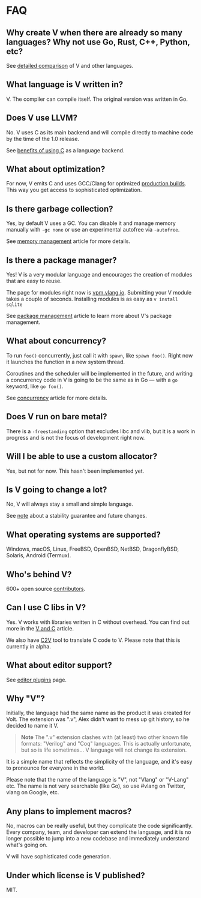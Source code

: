 # FAQ

## Why create V when there are already so many languages? Why not use Go, Rust, C++, Python, etc?

See [detailed comparison](https://vlang.io/compare) of V and other languages.

## What language is V written in?

V.
The compiler can compile itself.
The original version was written in Go.

## Does V use LLVM?

No.
V uses C as its main backend and will compile directly to machine code by the time of the 1.0
release.

See
[benefits of using C](https://github.com/vlang/v/discussions/7849)
as a language backend.

## What about optimization?

For now, V emits C and uses GCC/Clang for optimized
[production builds](../concepts/production-builds.md).
This way you get access to sophisticated optimization.

## Is there garbage collection?

Yes, by default V uses a GC.
You can disable it and manage memory manually with `-gc none` or use an experimental autofree
via `-autofree`.

See [memory management](../concepts/memory-management.md) article for more details.

## Is there a package manager?

Yes!
V is a very modular language and encourages the creation of modules that are easy to reuse.

The page for modules right now is [vpm.vlang.io](https://vpm.vlang.io/).
Submitting your V module takes a couple of seconds.
Installing modules is as easy as `v install sqlite`

See [package management](../concepts/package-management.md) article to learn more about V's
package management.

## What about concurrency?

To run `foo()` concurrently, just call it with `spawn`, like `spawn foo()`.
Right now it launches the function in a new system thread.

Coroutines and the scheduler will be implemented in the future, and writing a concurrency
code in V is going to be the same as in Go — with a `go` keyword, like `go foo()`.

See [concurrency](../concepts/concurrency.md) article for more details.

## Does V run on bare metal?

There is a `-freestanding` option that excludes libc and vlib, but it is a work in progress and is
not the focus of development right now.

## Will I be able to use a custom allocator?

Yes, but not for now.
This hasn't been implemented yet.

## Is V going to change a lot?

No, V will always stay a small and simple language.

See [note](https://github.com/vlang/v/blob/master/README.md#stability-guarantee-and-future-changes)
about a stability guarantee and future changes.

## What operating systems are supported?

Windows, macOS, Linux, FreeBSD, OpenBSD, NetBSD, DragonflyBSD, Solaris, Android (Termux).

## Who's behind V?

600+ open source [contributors](https://github.com/vlang/v/graphs/contributors).

## Can I use C libs in V?

Yes.
V works with libraries written in C without overhead.
You can find out more in the [V and C](../advanced-concepts/v-and-c.md) article.

We also have [C2V](https://github.com/vlang/c2v) tool to translate C code to V.
Please note that this is currently in alpha.

## What about editor support?

See [editor plugins](../tools/editor_plugins/overview.md) page.

## Why "V"?

Initially, the language had the same name as the product it was created for Volt.
The extension was ".v", Alex didn't want to mess up git history, so he decided to name it V.

> **Note**
> The ".v" extension clashes with (at least) two other known file formats: "Verilog" and "Coq"
> languages.
> This is actually unfortunate, but so is life sometimes... V language will not change its
> extension.

It is a simple name that reflects the simplicity of the language, and it's easy to pronounce for
everyone in the world.

Please note that the name of the language is "V", not "Vlang" or "V-Lang" etc.
The name is not very searchable (like Go), so use #vlang on Twitter, vlang on Google, etc.

## Any plans to implement macros?

No, macros can be really useful, but they complicate the code significantly.
Every company, team, and developer can extend the language, and it is no longer possible to jump
into a new codebase and immediately understand what's going on.

V will have sophisticated code generation.

## Under which license is V published?

MIT.
